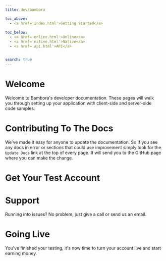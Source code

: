 ```yaml
---
title: dev/bambora

toc_above:
  - <a href='index.html'>Getting Started</a>
  
toc_below:
  - <a href='online.html'>Online</a>
  - <a href='native.html'>Native</a>
  - <a href='api.html'>API</a>


search: true
---
```

# Welcome
Welcome to Bambora's developer documentation. These pages will walk you through setting up your application with client-side and server-side code samples.

# Contributing To The Docs

We've made it easy for anyone to update the documentation. So if you see any docs in error or sections that could use improvement simply look for the `Update Docs` link at the top of every page. It will send you to the GitHub page where you can make the change.

# Get Your Test Account


# Support
Running into issues? No problem, just give a call or send us an email.

# Going Live
You've finished your testing, it's now time to turn your account live and start earning money.

